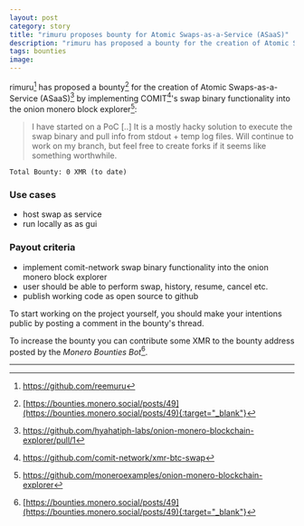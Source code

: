 ```yaml
---
layout: post
category: story
title: "rimuru proposes bounty for Atomic Swaps-as-a-Service (ASaaS)"
description: "rimuru has proposed a bounty for the creation of Atomic Swaps-as-a-Service (ASaaS) by implementing COMIT's swap binary functionality into the onion monero block explorer."
tags: bounties
image: 
---
```


rimuru[^1] has proposed a bounty[^2] for the creation of Atomic Swaps-as-a-Service (ASaaS)[^3] by implementing COMIT[^4]'s swap binary functionality into the onion monero block explorer[^5]:

> I have started on a PoC [..] It is a mostly hacky solution to execute the swap binary and pull info from stdout + temp log files. Will continue to work on my branch, but feel free to create forks if it seems like something worthwhile.

```
Total Bounty: 0 XMR (to date)
```

### Use cases

- host swap as service
- run locally as as gui

### Payout criteria

- implement comit-network swap binary functionality into the onion monero block explorer
- user should be able to perform swap, history, resume, cancel etc.
- publish working code as open source to github


To start working on the project yourself, you should make your intentions public by posting a comment in the bounty's thread.

To increase the bounty you can contribute some XMR to the bounty address posted by the *Monero Bounties Bot*[^2].

---

[^1]: https://github.com/reemuru
[^2]: [https://bounties.monero.social/posts/49](https://bounties.monero.social/posts/49){:target="_blank"}
[^3]: https://github.com/hyahatiph-labs/onion-monero-blockchain-explorer/pull/1
[^4]: https://github.com/comit-network/xmr-btc-swap
[^5]: https://github.com/moneroexamples/onion-monero-blockchain-explorer
